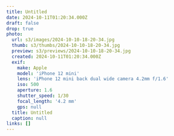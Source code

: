 ```yaml
---
title: Untitled
date: 2024-10-11T01:20:34.000Z
draft: false
drop: true
photo:
  url: s3/images/2024-10-10-18-20-34.jpg
  thumb: s3/thumbs/2024-10-10-18-20-34.jpg
  preview: s3/previews/2024-10-10-18-20-34.jpg
  created: 2024-10-11T01:20:34.000Z
  exif:
    make: Apple
    model: 'iPhone 12 mini'
    lens: 'iPhone 12 mini back dual wide camera 4.2mm f/1.6'
    iso: 500
    aperture: 1.6
    shutter_speed: 1/30
    focal_length: '4.2 mm'
    gps: null
  title: Untitled
  caption: null
links: []
---
```


